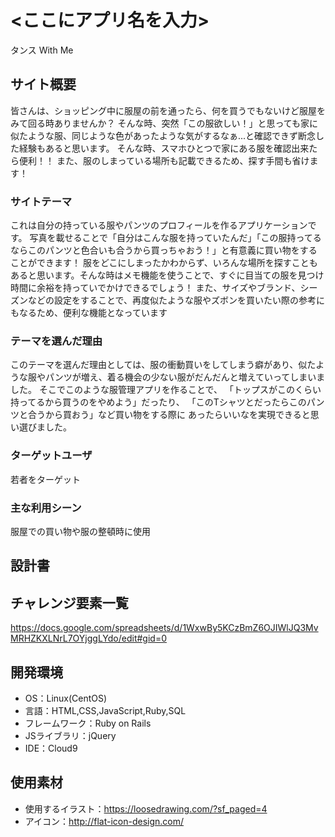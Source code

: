 # <ここにアプリ名を入力>
タンス With Me

## サイト概要
皆さんは、ショッピング中に服屋の前を通ったら、何を買うでもないけど服屋をみて回る時ありませんか？
そんな時、突然「この服欲しい！」と思っても家に似たような服、同じような色があったような気がするなぁ...と確認できず断念した経験もあると思います。
そんな時、スマホひとつで家にある服を確認出来たら便利！！
また、服のしまっている場所も記載できるため、探す手間も省けます！

### サイトテーマ
これは自分の持っている服やパンツのプロフィールを作るアプリケーションです。
写真を載せることで「自分はこんな服を持っていたんだ」「この服持ってるならこのパンツと色合いも合うから買っちゃおう！」と有意義に買い物をすることができます！
服をどこにしまったかわからず、いろんな場所を探すこともあると思います。そんな時はメモ機能を使うことで、すぐに目当ての服を見つけ時間に余裕を持っていでかけできるでしょう！
また、サイズやブランド、シーズンなどの設定をすることで、再度似たような服やズボンを買いたい際の参考にもなるため、便利な機能となっています

### テーマを選んだ理由
このテーマを選んだ理由としては、服の衝動買いをしてしまう癖があり、似たような服やパンツが増え、着る機会の少ない服がだんだんと増えていってしまいました。
そこでこのような服管理アプリを作ることで、
「トップスがこのくらい持ってるから買うのをやめよう」だったり、
「このTシャツとだったらこのパンツと合うから買おう」など買い物をする際に
あったらいいなを実現できると思い選びました。

### ターゲットユーザ
若者をターゲット

### 主な利用シーン
服屋での買い物や服の整頓時に使用

## 設計書


## チャレンジ要素一覧
<https://docs.google.com/spreadsheets/d/1WxwBy5KCzBmZ6OJIWlJQ3MvMRHZKXLNrL7OYjggLYdo/edit#gid=0>

## 開発環境
- OS：Linux(CentOS)
- 言語：HTML,CSS,JavaScript,Ruby,SQL
- フレームワーク：Ruby on Rails
- JSライブラリ：jQuery
- IDE：Cloud9

## 使用素材
- 使用するイラスト：https://loosedrawing.com/?sf_paged=4
- アイコン：http://flat-icon-design.com/